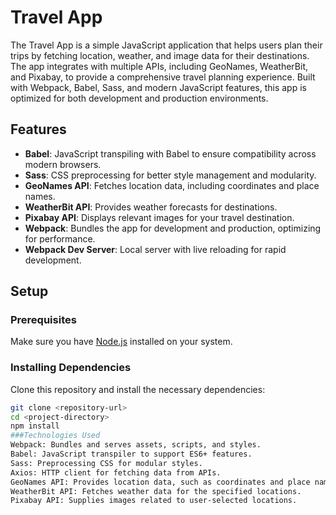 # Travel App

The Travel App is a simple JavaScript application that helps users plan their trips by fetching location, weather, and image data for their destinations. The app integrates with multiple APIs, including GeoNames, WeatherBit, and Pixabay, to provide a comprehensive travel planning experience. Built with Webpack, Babel, Sass, and modern JavaScript features, this app is optimized for both development and production environments.

## Features

- **Babel**: JavaScript transpiling with Babel to ensure compatibility across modern browsers.
- **Sass**: CSS preprocessing for better style management and modularity.
- **GeoNames API**: Fetches location data, including coordinates and place names.
- **WeatherBit API**: Provides weather forecasts for destinations.
- **Pixabay API**: Displays relevant images for your travel destination.
- **Webpack**: Bundles the app for development and production, optimizing for performance.
- **Webpack Dev Server**: Local server with live reloading for rapid development.

## Setup

### Prerequisites

Make sure you have [Node.js](https://nodejs.org/) installed on your system.

### Installing Dependencies

Clone this repository and install the necessary dependencies:

```bash
git clone <repository-url>
cd <project-directory>
npm install
###Technologies Used
Webpack: Bundles and serves assets, scripts, and styles.
Babel: JavaScript transpiler to support ES6+ features.
Sass: Preprocessing CSS for modular styles.
Axios: HTTP client for fetching data from APIs.
GeoNames API: Provides location data, such as coordinates and place names.
WeatherBit API: Fetches weather data for the specified locations.
Pixabay API: Supplies images related to user-selected locations.
